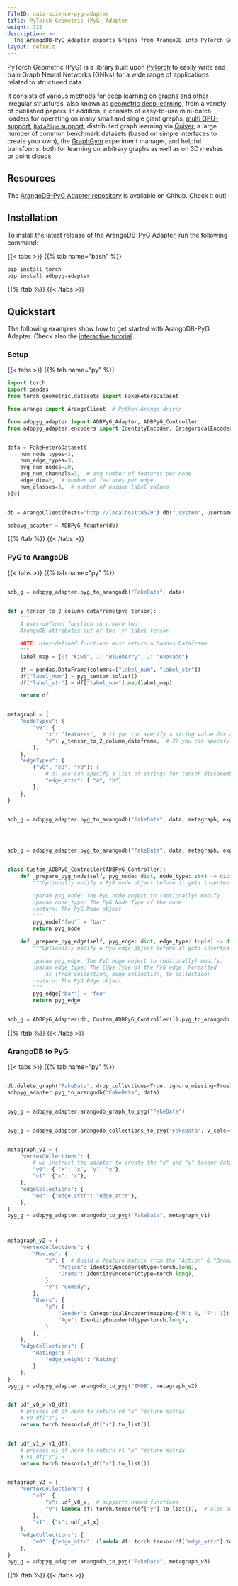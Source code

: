 ```yaml
---
fileID: data-science-pyg-adapter
title: PyTorch Geometric (PyG) Adapter
weight: 735
description: >- 
  The ArangoDB-PyG Adapter exports Graphs from ArangoDB into PyTorch Geometric (PyG), a PyTorch-based Graph Neural Network library, and vice-versa
layout: default
---
```

PyTorch Geometric (PyG) is a library built upon [PyTorch](https://pytorch.org/)
to easily write and train Graph Neural Networks (GNNs) for a wide range of
applications related to structured data.

It consists of various methods for deep learning on graphs and other irregular structures,
also known as [geometric deep learning](https://geometricdeeplearning.com/), 
from a variety of published papers. In addition, it consists of easy-to-use
mini-batch loaders for operating on many small and single giant graphs,
[multi GPU-support](https://github.com/pyg-team/pytorch_geometric/tree/master/examples/multi_gpu),
[`DataPipe` support](https://github.com/pyg-team/pytorch_geometric/blob/master/examples/datapipe.py),
distributed graph learning via [Quiver](https://github.com/pyg-team/pytorch_geometric/tree/master/examples/quiver),
a large number of common benchmark datasets (based on simple interfaces to create your own),
the [GraphGym](https://pytorch-geometric.readthedocs.io/en/latest/notes/graphgym.html) 
experiment manager, and helpful transforms, both for learning on arbitrary
graphs as well as on 3D meshes or point clouds.

## Resources

The [ArangoDB-PyG Adapter repository](https://github.com/arangoml/pyg-adapter)
is available on Github. Check it out!

## Installation

To install the latest release of the ArangoDB-PyG Adapter,
run the following command:

{{< tabs >}}
{{% tab name="bash" %}}
```bash
pip install torch
pip install adbpyg-adapter
```
{{% /tab %}}
{{< /tabs >}}

## Quickstart

The following examples show how to get started with ArangoDB-PyG Adapter.
Check also the 
[interactive tutorial](https://colab.research.google.com/github/arangoml/pyg-adapter/blob/master/examples/ArangoDB_PyG_Adapter.ipynb).

### Setup

{{< tabs >}}
{{% tab name="py" %}}
```py
import torch
import pandas
from torch_geometric.datasets import FakeHeteroDataset

from arango import ArangoClient  # Python-Arango driver

from adbpyg_adapter import ADBPyG_Adapter, ADBPyG_Controller
from adbpyg_adapter.encoders import IdentityEncoder, CategoricalEncoder


data = FakeHeteroDataset(
    num_node_types=2,
    num_edge_types=3,
    avg_num_nodes=20,
    avg_num_channels=3,  # avg number of features per node
    edge_dim=2,  # number of features per edge
    num_classes=3,  # number of unique label values
)[0]


db = ArangoClient(hosts="http://localhost:8529").db("_system", username="root", password="")

adbpyg_adapter = ADBPyG_Adapter(db)
```
{{% /tab %}}
{{< /tabs >}}

### PyG to ArangoDB

{{< tabs >}}
{{% tab name="py" %}}
```py

adb_g = adbpyg_adapter.pyg_to_arangodb("FakeData", data)


def y_tensor_to_2_column_dataframe(pyg_tensor):
    """
    A user-defined function to create two
    ArangoDB attributes out of the 'y' label tensor

    NOTE: user-defined functions must return a Pandas Dataframe
    """
    label_map = {0: "Kiwi", 1: "Blueberry", 2: "Avocado"}

    df = pandas.DataFrame(columns=["label_num", "label_str"])
    df["label_num"] = pyg_tensor.tolist()
    df["label_str"] = df["label_num"].map(label_map)

    return df


metagraph = {
    "nodeTypes": {
        "v0": {
            "x": "features",  # 1) you can specify a string value for attribute renaming
            "y": y_tensor_to_2_column_dataframe,  # 2) you can specify a function for user-defined handling, as long as the function returns a Pandas DataFrame
        },
    },
    "edgeTypes": {
        ("v0", "e0", "v0"): {
            # 3) you can specify a list of strings for tensor dissasembly (if you know the number of node/edge features in advance)
            "edge_attr": [ "a", "b"]  
        },
    },
}


adb_g = adbpyg_adapter.pyg_to_arangodb("FakeData", data, metagraph, explicit_metagraph=False)




adb_g = adbpyg_adapter.pyg_to_arangodb("FakeData", data, metagraph, explicit_metagraph=True)


class Custom_ADBPyG_Controller(ADBPyG_Controller):
    def _prepare_pyg_node(self, pyg_node: dict, node_type: str) -> dict:
        """Optionally modify a PyG node object before it gets inserted into its designated ArangoDB collection.

        :param pyg_node: The PyG node object to (optionally) modify.
        :param node_type: The PyG Node Type of the node.
        :return: The PyG Node object
        """
        pyg_node["foo"] = "bar"
        return pyg_node

    def _prepare_pyg_edge(self, pyg_edge: dict, edge_type: tuple) -> dict:
        """Optionally modify a PyG edge object before it gets inserted into its designated ArangoDB collection.

        :param pyg_edge: The PyG edge object to (optionally) modify.
        :param edge_type: The Edge Type of the PyG edge. Formatted
            as (from_collection, edge_collection, to_collection)
        :return: The PyG Edge object
        """
        pyg_edge["bar"] = "foo"
        return pyg_edge


adb_g = ADBPyG_Adapter(db, Custom_ADBPyG_Controller()).pyg_to_arangodb("FakeData", data)
```
{{% /tab %}}
{{< /tabs >}}

### ArangoDB to PyG

{{< tabs >}}
{{% tab name="py" %}}
```py

db.delete_graph("FakeData", drop_collections=True, ignore_missing=True)
adbpyg_adapter.pyg_to_arangodb("FakeData", data)


pyg_g = adbpyg_adapter.arangodb_graph_to_pyg("FakeData")


pyg_g = adbpyg_adapter.arangodb_collections_to_pyg("FakeData", v_cols={"v0", "v1"}, e_cols={"e0"})


metagraph_v1 = {
    "vertexCollections": {
        # we instruct the adapter to create the "x" and "y" tensor data from the "x" and "y" ArangoDB attributes
        "v0": { "x": "x", "y": "y"},  
        "v1": {"x": "x"},
    },
    "edgeCollections": {
        "e0": {"edge_attr": "edge_attr"},
    },
}
pyg_g = adbpyg_adapter.arangodb_to_pyg("FakeData", metagraph_v1)



metagraph_v2 = {
    "vertexCollections": {
        "Movies": {
            "x": {  # Build a feature matrix from the "Action" & "Drama" document attributes
                "Action": IdentityEncoder(dtype=torch.long),
                "Drama": IdentityEncoder(dtype=torch.long),
            },
            "y": "Comedy",
        },
        "Users": {
            "x": {
                "Gender": CategoricalEncoder(mapping={"M": 0, "F": 1}),
                "Age": IdentityEncoder(dtype=torch.long),
            }
        },
    },
    "edgeCollections": {
        "Ratings": {
            "edge_weight": "Rating"
        }
    },
}
pyg_g = adbpyg_adapter.arangodb_to_pyg("IMDB", metagraph_v2)


def udf_v0_x(v0_df):
    # process v0_df here to return v0 "x" feature matrix
    # v0_df["x"] = ...
    return torch.tensor(v0_df["x"].to_list())


def udf_v1_x(v1_df):
    # process v1_df here to return v1 "x" feature matrix
    # v1_df["x"] = ...
    return torch.tensor(v1_df["x"].to_list())


metagraph_v3 = {
    "vertexCollections": {
        "v0": {
            "x": udf_v0_x,  # supports named functions
            "y": lambda df: torch.tensor(df["y"].to_list()),  # also supports lambda functions
        },
        "v1": {"x": udf_v1_x},
    },
    "edgeCollections": {
        "e0": {"edge_attr": (lambda df: torch.tensor(df["edge_attr"].to_list()))},
    },
}
pyg_g = adbpyg_adapter.arangodb_to_pyg("FakeData", metagraph_v3)
```
{{% /tab %}}
{{< /tabs >}}